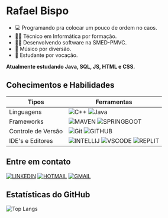 # Rafael Bispo
- 💻 Programando pra colocar um pouco de ordem no caos.
- 👨‍🎓 Técnico em Informática por formação.
- 👨‍💻 Desenvolvendo software na SMED-PMVC.
- 🎸 Músico por diversão.
- 🧮 Estudante por vocação.

**Atualmente estudando Java, SQL, JS, HTML e CSS.**
## Cohecimentos e Habilidades


| Tipos | Ferramentas |
| ---------------- | ----------- |
| Linguagens | ![C++](https://img.shields.io/badge/C%2B%2B-00599C?style=for-the-badge&logo=c%2B%2B&logoColor=white) ![Java](https://img.shields.io/badge/java-%23ED8B00.svg?style=for-the-badge&logo=openjdk&logoColor=white)
| Frameworks | ![MAVEN](https://img.shields.io/badge/apache_maven-C71A36?style=for-the-badge&logo=apachemaven&logoColor=white) ![SPRINGBOOT](https://img.shields.io/badge/Spring_Boot-F2F4F9?style=for-the-badge&logo=spring-boot) |
| Controle de Versão| ![Git](https://img.shields.io/badge/git-%23F05033.svg?style=for-the-badge&logo=git&logoColor=white) ![GITHUB](https://img.shields.io/badge/GitHub-100000?style=for-the-badge&logo=github&logoColor=white) |
|IDE's e Editores | ![INTELLIJ](https://img.shields.io/badge/IntelliJ_IDEA-000000.svg?style=for-the-badge&logo=intellij-idea&logoColor=purple) ![VSCODE](https://img.shields.io/badge/VSCode-0078D4?style=for-the-badge&logo=visual%20studio%20code&logoColor=white) ![REPLIT](https://img.shields.io/badge/replit-667881?style=for-the-badge&logo=replit&logoColor=white) |

## Entre em contato
[![LINKEDIN](https://img.shields.io/badge/LinkedIn-0077B5?style=for-the-badge&logo=linkedin&logoColor=white)](https://www.linkedin.com/in/rafael-sbispo/) [![HOTMAIL](https://img.shields.io/badge/Microsoft_Outlook-0078D4?style=for-the-badge&logo=microsoft-outlook&logoColor=white)](mailto:rafa-s.bispo@hotmail.com) [![GMAIL](https://img.shields.io/badge/Gmail-D14836?style=for-the-badge&logo=gmail&logoColor=white)](mailto:rafaeldossantosbispo@hotmail.com)

## Estatísticas do GitHub

![Top Langs](https://github-readme-stats-git-masterrstaa-rickstaa.vercel.app/api/top-langs/?username=rafael-bispo&layout=compact&bg_color=000&border_color=30A3DC&title_color=E94D5F&text_color=FFF)
